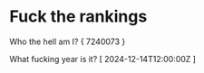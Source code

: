 # Fuck the rankings

Who the hell am I?
{ 7240073 }

What fucking year is it?
[ 2024-12-14T12:00:00Z ]
